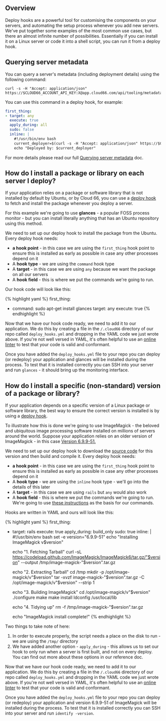 ## Overview

Deploy hooks are a powerful tool for customising the components on your servers, and automating the setup process whenever you add new servers. We've put together some examples of the most common use cases, but there an almost infinite number of possibilities. Essentially if you can install it on a Linux server or code it into a shell script, you can run it from a deploy hook.

## Querying server metadata 

You can query a server's metadata (including deployment details) using the following command:

```shell
curl -s -H "Accept: application/json" https://$CLOUD66_ACCOUNT_API_KEY:X@app.cloud66.com/api/tooling/metadata/$CLOUD66_APPLICATION_API_KEY
```
You can use this command in a deploy hook, for example:

```yaml
first_thing:
- target: any
  execute: true
  apply_during: all 
  sudo: false
  inline: |
    #!/usr/bin/env bash
    current_deployer=$(curl -s -H "Accept: application/json" https://$CLOUD66_ACCOUNT_API_KEY:X@app.cloud66.com/api/tooling/metadata/$CLOUD66_APPLICATION_API_KEY/deployment/triggered_by | jq -r '.response')
    echo "Deployed by: $current_deployer"
```
For more details please read our full [Querying server metadata](/{{page.collection}}/how-to-guides/deployment/querying-server-metadata.html) doc.

## How do I install a package or library on each server I deploy?

If your application relies on a package or software library that is not installed by default by Ubuntu, or by Cloud 66, you can use a [deploy hook](/{{page.collection}}/tutorials/deploy-hooks.html) to fetch and install the package whenever you deploy a server.  

For this example we're going to use **glances** - a popular FOSS process monitor - but you can install literally anything that has an Ubuntu repository using this method. 

We need to set up our deploy hook to install the package from the Ubuntu. Every deploy hook needs:

- **a hook point** - in this case we are using the `first_thing` hook point to ensure this is installed as early as possible in case any other processes depend on it
- A **hook type** - we are using the `command` hook type
- A **target** -  in this case we are using `any` because we want the package on all our servers
- A **hook field** - this is where we put the commands we're going to run.

Our hook code will look like this:

{% highlight yaml %}
first_thing:
 - command: sudo apt-get install glances
   target: any
   execute: true
{% endhighlight %}

Now that we have our hook code ready, we need to add it to our application. We do this by creating a file in the `/.cloud66` directory of our repo called `deploy_hooks.yml` and dropping in the YAML code we just wrote above. If you're not well versed in YAML, it's often helpful to use an [online linter](http://www.yamllint.com/) to test that your code is valid and conformant. 

Once you have added the `deploy_hooks.yml` file to your repo you can deploy (or redeploy) your application and glances will be installed during the process. To test that it is installed correctly you can SSH into your server and run `glances` - it should bring up the monitoring interface.

## How do I install a specific (non-standard) version of a package or library?

If your application depends on a specific version of a Linux package or software library, the best way to ensure the correct version is installed is by using a [deploy hook](https://help.cloud66.com/maestro/tutorials/deploy-hooks.html). 

To illustrate how this is done we're going to use ImageMagick - the beloved and ubiquitous image processing software installed on millions of servers around the world.  Suppose your application relies on an older version of ImageMagick - in this case [Version 6.9.9-51.](https://github.com/ImageMagick/ImageMagick6/releases?after=6.9.10-0)

We need to set up our deploy hook to download the [source code](https://github.com/ImageMagick/ImageMagick6/archive/6.9.9-51.tar.gz) for this version and then build and compile it. Every deploy hook needs:

- **a hook point** - in this case we are using the `first_thing` hook point to ensure this is installed as early as possible in case any other processes depend on it
- A **hook type** - we are using the `inline` hook type - we'll go into the details of this later
- A **target** -  in this case we are using `rails` but `any` would also work
- A **hook field** - this is where we put the commands we're going to run. We're going to use [these instructions](https://imagemagick.org/script/install-source.php) as the basis for our commands.

Hooks are written in YAML and ours will look like this:

{% highlight yaml %}
first_thing:
- target: rails
  execute: true
  apply_during: build_only 
  sudo: true
  inline: |
    #!/usr/bin/env bash
    set -e
    version="6.9.9-51"
    echo "Installing ImageMagick v$version"

    echo "1. Fetching Tarball"
    curl -sL https://codeload.github.com/ImageMagick/ImageMagick6/tar.gz/"$version" --output /tmp/image-magick-"$version".tar.gz 

    echo "2. Extracting Tarball"
    cd /tmp
    mkdir -p /opt/image-magick/v"$version"
    tar -xvzf image-magick-"$version".tar.gz -C /opt/image-magick/v"$version" --strip 1

    echo "3. Building ImageMagick"
    cd /opt/image-magick/v"$version"
    ./configure
    make
    make install 
    ldconfig /usr/local/lib

    echo "4. Tidying up"
    rm -f /tmp/image-magick-"$version".tar.gz

    echo "ImageMagick install complete!"
{% endhighlight %}

Two things to take note of here:

1. In order to execute properly, the script needs a place on the disk to run - we are using the `/tmp/` directory
2. We have added another option - `apply_during` - this allows us to set our hook to only run when a server is first built, and not on every deploy. You can find out more about these options in our reference doc.

Now that we have our hook code ready, we need to add it to our application. We do this by creating a file in the `/.cloud66` directory of our repo called `deploy_hooks.yml` and dropping in the YAML code we just wrote above. If you're not well versed in YAML, it's often helpful to use an [online linter](http://www.yamllint.com/) to test that your code is valid and conformant. 

Once you have added the `deploy_hooks.yml` file to your repo you can deploy (or redeploy) your application and version 6.9.9-51 of ImageMagick will be installed during the process. To test that it is installed correctly you can SSH into your server and run `identify -version`.